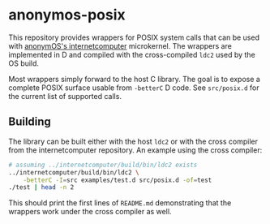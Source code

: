 # anonymos-posix

This repository provides wrappers for POSIX system calls that can be used with
[anonymOS's internetcomputer](https://github.com/Jonathan-R-Anderson/internetcomputer)
microkernel.  The wrappers are implemented in D and compiled with the
cross-compiled `ldc2` used by the OS build.

Most wrappers simply forward to the host C library.  The goal is to expose a
complete POSIX surface usable from `-betterC` D code.  See `src/posix.d` for the
current list of supported calls.

## Building

The library can be built either with the host `ldc2` or with the cross
compiler from the internetcomputer repository.  An example using the cross
compiler:

```bash
# assuming ../internetcomputer/build/bin/ldc2 exists
../internetcomputer/build/bin/ldc2 \
    -betterC -I=src examples/test.d src/posix.d -of=test
./test | head -n 2
```

This should print the first lines of `README.md` demonstrating that the
wrappers work under the cross compiler as well.
